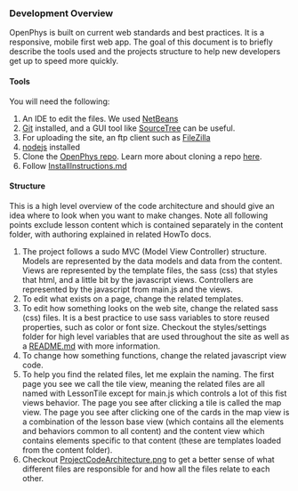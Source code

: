### Development Overview
OpenPhys is built on current web standards and best practices.  It is a responsive, mobile first web app. The goal of this document is
to briefly describe the tools used and the projects structure to help new developers get up to speed more quickly.

#### Tools
You will need the following:

1. An IDE to edit the files. We used [NetBeans](https://netbeans.org/)
2. [Git](https://git-scm.com/) installed, and a GUI tool like [SourceTree](https://www.sourcetreeapp.com/) can be useful.
3. For uploading the site, an ftp client such as [FileZilla](https://filezilla-project.org/)
4. [nodejs](https://nodejs.org/en/) installed
5. Clone the [OpenPhys repo](https://github.com/OpenPhysProject/OpenPhys.git). 
Learn more about cloning a repo [here](https://help.github.com/articles/cloning-a-repository/).
6. Follow [InstallInstructions.md](https://github.com/OpenPhysProject/OpenPhys/blob/master/docs/InstallInstructions.md)

#### Structure
This is a high level overview of the code architecture and should give an idea where to look when you want to make changes.
Note all following points exclude lesson content which is contained separately in the content folder, with authoring explained in related HowTo docs. 

1. The project follows a sudo MVC (Model View Controller) structure. Models are represented by the data models and data from the content. 
Views are represented by the template files, the sass (css) that styles that html, and a little bit by the javascript views. 
Controllers are represented by the javascript from main.js and the views.
2. To edit what exists on a page, change the related templates. 
3. To edit how something looks on the web site, change the related sass (css) files. It is a best practice to use sass variables to store reused 
properties, such as color or font size.  Checkout the styles/settings folder for high level variables that are used throughout the site as well 
as a [README.md](https://github.com/OpenPhysProject/OpenPhys/blob/master/app/styles/settings/README.md) with more information.
4. To change how something functions, change the related javascript view code.
5. To help you find the related files, let me explain the naming.  The first page you see we call the tile view, meaning the related files 
are all named with LessonTile except for main.js which controls a lot of this fist views behavior.  The page you see after clicking a tile is 
called the map view.  The page you see after clicking one of the cards in the map view is a combination of the lesson base view (which contains 
all the elements and behaviors common to all content) and the content view which contains elements specific to that content (these are templates 
loaded from the content folder).
6. Checkout [ProjectCodeArchitecture.png](https://github.com/OpenPhysProject/OpenPhys/blob/master/docs/ProjectCodeArchitecture.png) to get a 
better sense of what different files are responsible for and how all the files relate to each other.